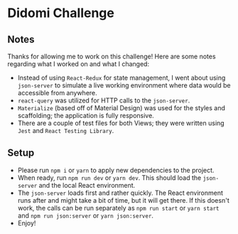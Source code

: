 # Didomi Challenge

## Notes

Thanks for allowing me to work on this challenge! Here are some notes regarding what I worked on and what I changed:

- Instead of using `React-Redux` for state management, I went about using `json-server` to simulate a live working environment where data would be accessible from anywhere.
- `react-query` was utilized for HTTP calls to the `json-server`.
- `Materialize` (based off of Material Design) was used for the styles and scaffolding; the application is fully responsive.
- There are a couple of test files for both Views; they were written using `Jest` and `React Testing Library`.

## Setup

- Please run `npm i` or `yarn` to apply new dependencies to the project.
- When ready, run `npm run dev` or `yarn dev`. This should load the `json-server` and the local React environment.
- The `json-server` loads first and rather quickly. The React environment runs after and might take a bit of time, but it will get there. If this doesn't work, the calls can be run separately as `npm run start` or `yarn start` and `npm run json:server` or `yarn json:server`.
- Enjoy!
